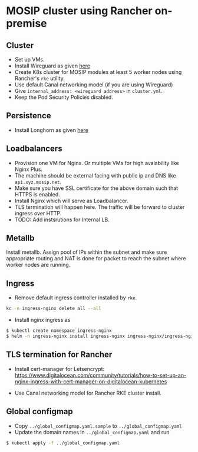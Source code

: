 # MOSIP cluster using Rancher on-premise  

## Cluster
* Set up VMs.
* Install Wireguard as given [here](wireguard/README.md)
* Create K8s cluster for MOSIP modules at least 5 worker nodes using Rancher's `rke` utility.
* Use default Canal networking model (if you are using Wireguard)
* Give `internal_address: <wireguard address>` in `cluster.yml`.
* Keep the Pod Security Policies disabled.

## Persistence
* Install Longhorn as given [here](../longhorn/README.md)

## Loadbalancers
* Provision one VM for Nginx. Or multiple VMs for high avaiability like Nginx Plus.
* The machine should be external facing with public ip and DNS like `api.xyz.mosip.net`.  
* Make sure you have SSL certificate for the above domain such that HTTPS is enabled. 
* Install Nginx which will serve as Loadbalancer.  
* TLS termination will happen here.  The traffic will be forward to cluster ingress over HTTP.
* TODO: Add instsrutions for Internal LB.
 
## Metallb
Install metallb. Assign pool of IPs within the subnet and make sure appropriate routing and NAT is done for packet to reach the subnet where worker nodes are running.

## Ingress
* Remove default ingress controller installed by `rke`.
```sh
kc -n ingress-nginx delete all --all
```
* Install nginx ingress as
```sh
$ kubectl create namespace ingress-nginx
$ helm -n ingress-nginx install ingress-nginx ingress-nginx/ingress-nginx -f values.yaml
```
## TLS termination for Rancher
* Install cert-manager for Letsencrypt:
https://www.digitalocean.com/community/tutorials/how-to-set-up-an-nginx-ingress-with-cert-manager-on-digitalocean-kubernetes

* Use Canal networking model for Rancher RKE cluster install. 

## Global configmap
* Copy `../global_configmap.yaml.sample` to `../global_configmap.yaml`  
* Update the domain names in `../global_configmap.yaml` and run
```sh
$ kubectl apply -f ../global_configmap.yaml
```
